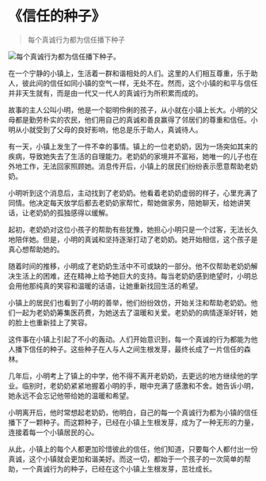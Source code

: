 # 《信任的种子》
> 每个真诚行为都为信任播下种子


![每个真诚行为都为信任播下种子。](/images/8563091a4ea34762a2e2682ba5bc8a09.jpg)

在一个宁静的小镇上，生活着一群和谐相处的人们。这里的人们相互尊重，乐于助人，彼此间的信任如同小镇的空气一样，无处不在。然而，这个小镇的和平与信任并非天生就有，而是由一代又一代人的真诚行为所积累而成的。

故事的主人公叫小明，他是一个聪明伶俐的孩子，从小就在小镇上长大。小明的父母都是勤劳朴实的农民，他们用自己的真诚和善良赢得了邻居们的尊重和信任。小明从小就受到了父母的良好影响，他总是乐于助人，真诚待人。

有一天，小镇上发生了一件不幸的事情。镇上的一位老奶奶，因为一场突如其来的疾病，导致她失去了生活的自理能力。老奶奶的家境并不富裕，她唯一的儿子也在外地工作，无法回家照顾她。消息传开后，小镇上的居民们纷纷表示愿意帮助老奶奶。

小明听到这个消息后，主动找到了老奶奶。他看着老奶奶虚弱的样子，心里充满了同情。他决定每天放学后都去老奶奶家帮忙，帮她做家务，陪她聊天，给她讲笑话，让老奶奶的孤独感得以缓解。

起初，老奶奶对这位小孩子的帮助有些犹豫，她担心小明只是一个过客，无法长久地陪伴她。但是，小明的真诚和坚持逐渐打动了老奶奶。她开始相信，这个孩子是真心想帮助她的。

随着时间的推移，小明成了老奶奶生活中不可或缺的一部分。他不仅帮助老奶奶解决生活上的困难，还在精神上给予她巨大的支持。每当老奶奶感到绝望时，小明总会用他那纯真的笑容和温暖的话语，让她重新找回生活的希望。

小镇上的居民们也看到了小明的善举，他们纷纷效仿，开始关注和帮助老奶奶。他们一起为老奶奶筹集医药费，为她送去了温暖和关爱。老奶奶的病情逐渐好转，她的脸上也重新挂上了笑容。

这件事在小镇上引起了不小的轰动。人们开始意识到，每一个真诚的行为都能为他人播下信任的种子。这些种子在人与人之间生根发芽，最终长成了一片信任的森林。

几年后，小明考上了镇上的中学，他不得不离开老奶奶，去更远的地方继续他的学业。临别时，老奶奶紧紧地握着小明的手，眼中充满了感激和不舍。她告诉小明，她永远不会忘记他带给她的温暖和希望。

小明离开后，他时常想起老奶奶，他明白，自己的每一个真诚行为都为小镇的信任播下了一颗种子。而这颗种子，已经在小镇上生根发芽，成为了一种无形的力量，连接着每一个小镇居民的心。

从此，小镇上的每个人都更加珍惜彼此的信任，他们知道，只要每个人都付出一份真诚，这个小镇就会更加和谐美好。而这一切，都始于一个孩子的一次简单的帮助，一个真诚行为的种子，已经在这个小镇上生根发芽，茁壮成长。